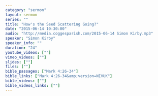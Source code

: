 ```yaml
---
category: "sermon"
layout: sermon
series: ""
title: "How's the Seed Scattering Going?"
date: "2015-06-14 10:30:00"
audio: "http://media.coggesparish.com/2015-06-14 Simon Kirby.mp3"
speaker: "Simon Kirby"
speaker_info: ""
duration: "24"
youtube_videos: [""]
vimeo_videos: [""]
slides: [""]
files: [""]
bible_passages: ["Mark 4:26-34"]
bible_links: ["Mark 4:26-34&amp;version=NIVUK"]
bible_videos: [""]
bible_videos_links: [""]
---
```

